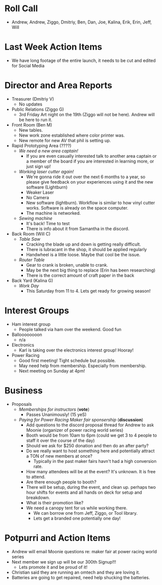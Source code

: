 # Roll Call

- Andrew, Andrew, Ziggo, Dmitriy, Ben, Dan, Joe, Kalina, Erik, Erin, Jeff, Will 


# Last Week Action Items
- We have long footage of the entire launch, it needs to be cut and edited for Social Media


# Director and Area Reports

- Treasurer (Dmitriy V)
  - No updates
- Public Relations (Ziggo G)
  - 3rd Friday Art night on the 19th (Ziggo will not be here). Andrew will be here to run it.
- Front Room (Ben M)
  - New tables.
  - New work zone established where color printer was.
  - New remote for new AV that phil is setting up. 
- Rapid Prototyping Area (????)
  - *We need a new area captain!*
    -  If you are even casually interested talk to another area captain or a member of the board if you are interested in learning more, or just sign up!
  - *Working laser cutter again!*
      - We're gonna ride it out over the next 6 months to a year, so please give feedback on your experiences using it and the new software (Lightburn)
      - Weaker Laser
      - No Camera
      - New software (lightburn). Workflow is similar to how vinyl cutter works. Software is already on the space computer. 
      - The machine is networked.
  - *Sewing machine*
    - It's back! Time to test
    - There is info about it from Samantha in the discord.         
- Back Room (Will C)
  - *Table Saw*
    - Cracking the blade up and down is getting really difficult.
    - There is lubracant in the shop, it should be applied regularly
    - Handwheel is a little loose. Maybe that cool be the issue.
  - *Router Table*
    - Gear to crank is broken, unable to crank.
    - May be the next big thing to replace (Erin has been researching)
    - There is the correct amount of craft paper in the back 
- Back Yard (Kalina G)
  - *Work Day*
    - This Saturday from 11 to 4. Lets get ready for growing season! 

# Interest Groups
- Ham interest group
  - People talked via ham over the weekend. Good fun
- Balloooooooon
  - n/a
- Electronics
  - Karl is taking over the electronics interest group! Hooray!
- Power Racing
  - Good first meeting! Tight schedule but possible.
  - May need help from membership. Especially from membership.
  - Next meeting on Sunday at 4pm!

# Business
  - Proposals
    - *Memberships for instructors* (**vote**)
      - Passes Unanimously! (15 yeS)
    - *Paying for Power Racing Maker fair sponsership* (**discussion**)
      - Add questions to the discord proposal thread for Andrew to ask Moonie (organizer of power racing world series)
      - Booth would be from 10am to 6pm (could we get 3 to 4 people to staff it over the course of the day)
      - Should we ask for $250 donation and then do an after party?
      - Do we really want to host something here and potentially attract a TON of new members at once?
        - Typically in the past maker fairs havn't had a high conversion rate.
      - How many attendees will be at the event? It's unknown. It is free to attend.
      - Are there enough people to booth?
      - There will be setup, during the event, and clean up. perhaps two hour shifts for events and all hands on deck for setup and breakdown.
      - What is their promotion like?
      - We need a canopy tent for us while working there.
        - We can borrow one from Jeff, Ziggo, or Tool library.
        - Lets get a branded one potentially one day!       
# Potpurri and Action Items
  - Andrew will email Moonie questions re: maker fair at power racing world series
  - Next member we sign up will be our 300th Signup!!!
    - Lets promote it and be proud of it! 
  - Christian said they are running an omtech and they are loving it.
  - Batteries are going to get repaired, need help shucking the batteries.
